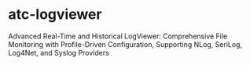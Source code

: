 # atc-logviewer
Advanced Real-Time and Historical LogViewer: Comprehensive File Monitoring with Profile-Driven Configuration, Supporting NLog, SeriLog, Log4Net, and Syslog Providers

